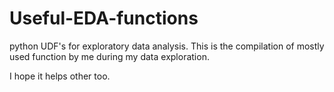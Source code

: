 # Useful-EDA-functions 
python UDF's for exploratory data analysis.
This is the compilation of mostly used function by me during my data exploration. 


I hope it helps other too. 

